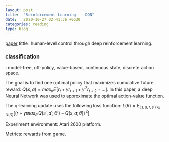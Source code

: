 ```yaml
---
layout: post
title:  "Reinforcement Learning -- DQN"
date:   2020-10-27 02:41:36 +0530
categories: reading
type: blog
---
```

[paper][paper] tittle: human-level control through deep reinforcement learning.

<h3>classification</h3>: model-free, off-policy, value-based, continuous state, discrete action space.

The goal is to find one optimal policy that maximizes cumulative future reward: $Q(s,a)=max_{\pi}E[r_t + \gamma r_{t+1} + \gamma^2 r_{t+2} + ...]$. In this paper, a deep Neural Network was used to approximate the optimal action-value function.

The q-learning update uses the following loss function: $L(\theta)=E_{(s,a,r,s') \in U(D)}[(r + \gamma max_{a'}Q(s',a'; \theta') - Q(s,a; \theta))^2]$. 

Experiment environment: Atari 2600 platform.

Metrics: rewards from game.

[paper]:http://web.stanford.edu/class/psych209/Readings/MnihEtAlHassibis15NatureControlDeepRL.pdf